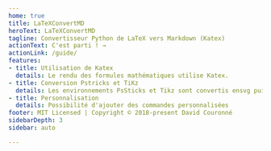 ```yaml
---
home: true
title: LaTeXConvertMD
heroText: LaTeXConvertMD
tagline: Convertisseur Python de LaTeX vers Markdown (Katex)
actionText: C'est parti ! →
actionLink: /guide/
features:
- title: Utilisation de Katex
  details: Le rendu des formules mathématiques utilise Katex.
- title: Conversion Pstricks et TiKz
  details: Les environnements PsSticks et Tikz sont convertis ensvg puis intégré au fichier final.
- title: Personnalisation
  details: Possibilité d'ajouter des commandes personnalisées
footer: MIT Licensed | Copyright © 2018-present David Couronné
sidebarDepth: 3
sidebar: auto

---
```


